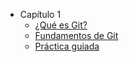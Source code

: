 - Capítulo 1
  - [¿Qué es Git?](./01_git/01_que_e_git.md.md)
  - [Fundamentos de Git](./01_git/02_fundamentos_de_git.md.md)
  - [Práctica guiada](./01_git/03_practica_guiada.md.md)
